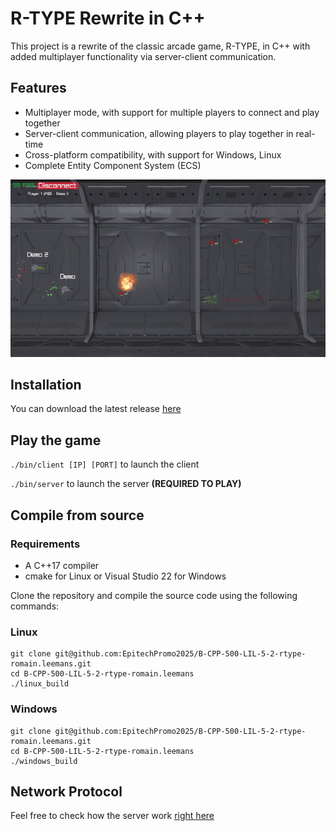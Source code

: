 # R-TYPE Rewrite in C++

This project is a rewrite of the classic arcade game, R-TYPE, in C++ with added multiplayer functionality via server-client communication.

## Features
- Multiplayer mode, with support for multiple players to connect and play together
- Server-client communication, allowing players to play together in real-time
- Cross-platform compatibility, with support for Windows, Linux
- Complete Entity Component System (ECS)

![](images/r-type_01.gif)

## Installation

You can download the latest release [here](https://github.com/Thibb1/B-CPP-500-rtype/releases/latest)

## Play the game
`./bin/client [IP] [PORT]` to launch the client

`./bin/server` to launch the server **(REQUIRED TO PLAY)**

## Compile from source

### Requirements
- A C++17 compiler
- cmake for Linux or Visual Studio 22 for Windows

Clone the repository and compile the source code using the following commands:
### Linux
```
git clone git@github.com:EpitechPromo2025/B-CPP-500-LIL-5-2-rtype-romain.leemans.git
cd B-CPP-500-LIL-5-2-rtype-romain.leemans
./linux_build
```
### Windows
```
git clone git@github.com:EpitechPromo2025/B-CPP-500-LIL-5-2-rtype-romain.leemans.git
cd B-CPP-500-LIL-5-2-rtype-romain.leemans
./windows_build
```

## Network Protocol

Feel free to check how the server work [right here](server/Protocol.md)
